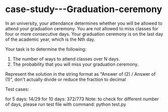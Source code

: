 # case-study---Graduation-ceremony

In an university, your attendance determines whether you will be allowed to attend your graduation ceremony.
You are not allowed to miss classes for four or more consecutive days.
Your graduation ceremony is on the last day of the academic year, which is the Nth day.

Your task is to determine the following:

1. The number of ways to attend classes over N days.
2. The probability that you will miss your graduation ceremony.

Represent the solution in the string format as "Answer of (2) / Answer of (1)", don't actually divide or reduce the fraction to decimal

Test cases:

for 5 days: 14/29
for 10 days: 372/773
Note: to check for different number of days, please run test file with command: python test.py
